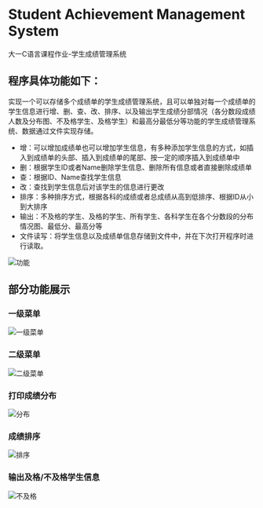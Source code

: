 # Student Achievement Management System

大一C语言课程作业-学生成绩管理系统



## 程序具体功能如下：
实现一个可以存储多个成绩单的学生成绩管理系统，且可以单独对每一个成绩单的学生信息进行增、删、查、改、排序、以及输出学生成绩分部情况（各分数段成绩人数及分布图、不及格学生、及格学生）和最高分最低分等功能的学生成绩管理系统、数据通过文件实现存储。
- 增：可以增加成绩单也可以增加学生信息，有多种添加学生信息的方式，如插入到成绩单的头部、插入到成绩单的尾部、按一定的顺序插入到成绩单中
- 删：根据学生ID或者Name删除学生信息、删除所有信息或者直接删除成绩单
- 查：根据ID、Name查找学生信息
- 改：查找到学生信息后对该学生的信息进行更改
- 排序：多种排序方式，根据各科的成绩或者总成绩从高到低排序、根据ID从小到大排序
- 输出：不及格的学生、及格的学生、所有学生、各科学生在各个分数段的分布情况图、最低分、最高分等
- 文件读写：将学生信息以及成绩单信息存储到文件中，并在下次打开程序时进行读取。

![功能](https://user-images.githubusercontent.com/84364367/123514964-1dff3580-d6c8-11eb-9b87-6fcc69b2ba98.png)

## 部分功能展示

### 一级菜单
![一级菜单](https://user-images.githubusercontent.com/84364367/123515201-ee046200-d6c8-11eb-8791-94a7337f555a.jpg)

### 二级菜单
![二级菜单](https://user-images.githubusercontent.com/84364367/123515204-f066bc00-d6c8-11eb-84b5-0a4426000e4e.jpg)

### 打印成绩分布
![分布](https://user-images.githubusercontent.com/84364367/123515072-b8f80f80-d6c8-11eb-9220-e2d412468c57.png)

### 成绩排序
![排序](https://user-images.githubusercontent.com/84364367/123515077-bc8b9680-d6c8-11eb-88f4-ff61ef831b7a.png)

### 输出及格/不及格学生信息
![不及格](https://user-images.githubusercontent.com/84364367/123515082-c2817780-d6c8-11eb-8c1e-1fbab9dddf41.png)

